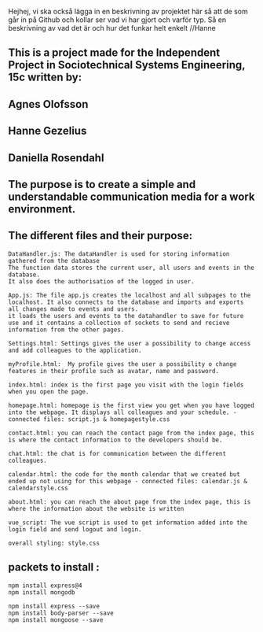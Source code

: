 
Hejhej, vi ska också lägga in en beskrivning av projektet här så att de som går in på Github och kollar
ser vad vi har gjort och varför typ. Så en beskrivning av vad det är och hur det funkar helt enkelt //Hanne


## This is a project made for the Independent Project in Sociotechnical Systems Engineering, 15c written by:
## Agnes Olofsson
## Hanne Gezelius
## Daniella Rosendahl
## The purpose is to create a simple and understandable communication media for a work environment.


## The different files and their purpose:
```
DataHandler.js: The dataHandler is used for storing information gathered from the database
The function data stores the current user, all users and events in the database.
It also does the authorisation of the logged in user.

App.js: The file app.js creates the localhost and all subpages to the localhost. It also connects to the database and imports and exports all changes made to events and users.
it loads the users and events to the datahandler to save for future use and it contains a collection of sockets to send and recieve information from the other pages.

Settings.html: Settings gives the user a possibility to change access and add colleagues to the application.

myProfile.html:  My profile gives the user a possibility o change features in their profile such as avatar, name and password.

index.html: index is the first page you visit with the login fields when you open the page.

homepage.html: homepage is the first view you get when you have logged into the webpage. It displays all colleagues and your schedule. - connected files: script.js & homepagestyle.css

contact.html: you can reach the contact page from the index page, this is where the contact information to the developers should be.

chat.html: the chat is for communication between the different colleagues.

calendar.html: the code for the month calendar that we created but ended up not using for this webpage - connected files: calendar.js & calendarstyle.css

about.html: you can reach the about page from the index page, this is where the information about the website is written

vue_script: The vue script is used to get information added into the login field and send logout and login.

overall styling: style.css
```


## packets to install :
```
npm install express@4
npm install mongodb

npm install express --save
npm install body-parser --save
npm install mongoose --save
```

